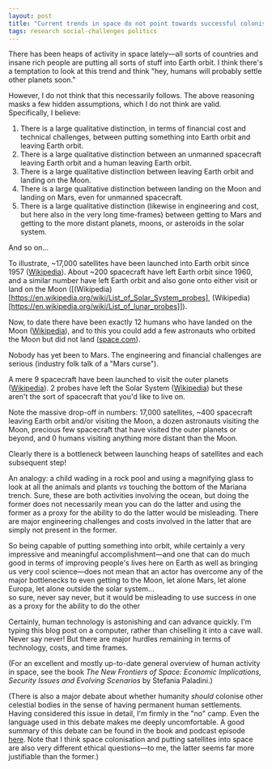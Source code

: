 ```yaml
---  
layout: post  
title: "Current trends in space do not point towards successful colonisation"  
tags: research social-challenges politics
---  
```


There has been heaps of activity in space lately—all sorts of countries and insane rich people are putting all sorts of stuff into Earth orbit. I think there's a temptation to look at this trend and think "hey, humans will probably settle other planets soon."  

However, I do not think that this necessarily follows. The above reasoning masks a few hidden assumptions, which I do not think are valid. Specifically, I believe:  
1. There is a large qualitative distinction, in terms of financial cost and technical challenges, between putting something into Earth orbit and leaving Earth orbit.  
2. There is a large qualitative distinction between an unmanned spacecraft leaving Earth orbit and a human leaving Earth orbit.  
3. There is a large qualitative distinction between leaving Earth orbit and landing on the Moon.  
4. There is a large qualitative distinction between landing on the Moon and landing on Mars, even for unmanned spacecraft.  
5. There is a large qualitative distinction (likewise in engineering and cost, but here also in the very long time-frames) between getting to Mars and getting to the more distant planets, moons, or asteroids in the solar system.  

And so on...  

To illustrate, ~17,000 satellites have been launched into Earth orbit since 1957 ([Wikipedia](https://en.wikipedia.org/wiki/Satellite_Catalog_Number)). About ~200 spacecraft have left Earth orbit since 1960, and a similar number have left Earth orbit and also gone onto either visit or land on the Moon ([(Wikipedia)[https://en.wikipedia.org/wiki/List_of_Solar_System_probes], (Wikipedia)[https://en.wikipedia.org/wiki/List_of_lunar_probes]]).  

Now, to date there have been exactly 12 humans who have landed on the Moon ([Wikipedia](https://en.wikipedia.org/wiki/List_of_species_that_have_landed_on_the_Moon)), and to this you could add a few astronauts who orbited the Moon but did not land ([space.com](https://www.space.com/11337-human-spaceflight-records-50th-anniversary.html)).  

Nobody has yet been to Mars. The engineering and financial challenges are serious (industry folk talk of a "Mars curse").  

A mere 9 spacecraft have been launched to visit the outer planets ([Wikipedia](https://en.wikipedia.org/wiki/List_of_missions_to_the_outer_planets)). 2 probes have left the Solar System ([Wikipedia](https://en.wikipedia.org/wiki/Interstellar_probe)) but these aren't the sort of spacecraft that you'd like to live on.  

Note the massive drop-off in numbers: 17,000 satellites, ~400 spacecraft leaving Earth orbit and/or visiting the Moon, a dozen astronauts visiting the Moon, precious few spacecraft that have visited the outer planets or beyond, and 0 humans visiting anything more distant than the Moon.  

Clearly there is a bottleneck between launching heaps of satellites and each subsequent step!  

An analogy: a child wading in a rock pool and using a magnifying glass to look at all the animals and plants *vs* touching the bottom of the Mariana trench. Sure, these are both activities involving the ocean, but doing the former does not necessarily mean you can do the latter and using the former as a proxy for the ability to do the latter would be misleading. There are major engineering challenges and costs involved in the latter that are simply not present in the former.  

So being capable of putting something into orbit, while certainly a very impressive and meaningful accomplishment—and one that can do much good in terms of improving people's lives here on Earth as well as bringing us very cool science—does not mean that an actor has overcome any of the major bottlenecks to even getting to the Moon, let alone Mars, let alone Europa, let alone outside the solar system...  
so sure, never say never, but it would be misleading to use success in one as a proxy for the ability to do the other  

Certainly, human technology is astonishing and can advance quickly. I'm typing this blog post on a computer, rather than chiselling it into a cave wall. Never say never! But there are major hurdles remaining in terms of technology, costs, and time frames.  

(For an excellent and mostly up-to-date general overview of human activity in space, see the book *The New Frontiers of Space: Economic Implications, Security Issues and Evolving Scenarios* by Stefania Paladini.)  

(There is also a major debate about whether humanity *should* colonise other celestial bodies in the sense of having permanent human settlements. Having considered this issue in detail, I'm firmly in the "no" camp. Even the language used in this debate makes me deeply uncomfortable. A good summary of this debate can be found in the book and podcast episode [here](https://www.planetary.org/planetary-radio/the-tricky-ethics-of-space-settlement). Note that I think space colonisation and putting satellites into space are also very different ethical questions—to me, the latter seems far more justifiable than the former.)  
